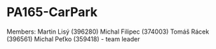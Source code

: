PA165-CarPark
=============
Members:
Martin Lisý (396280)
Michal Filipec (374003)
Tomáš Rácek (396561)
Michal Peťko (359418) - team leader

